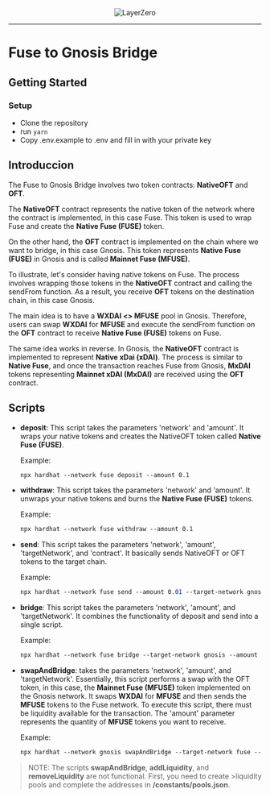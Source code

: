 <div align="center">
    <img alt="LayerZero" src="resources/LayerZeroLogo.png"/>
</div>

---

# Fuse to Gnosis Bridge

## Getting Started

### Setup

- Clone the repository
- run `yarn`
- Copy .env.example to .env and fill in with your private key

## Introduccion

The Fuse to Gnosis Bridge involves two token contracts: **NativeOFT** and **OFT**.

The **NativeOFT** contract represents the native token of the network where the contract is implemented, in this case Fuse. This token is used to wrap Fuse and create the **Native Fuse (FUSE)** token.

On the other hand, the **OFT** contract is implemented on the chain where we want to bridge, in this case Gnosis. This token represents **Native Fuse (FUSE)** in Gnosis and is called **Mainnet Fuse (MFUSE)**.

To illustrate, let's consider having native tokens on Fuse. The process involves wrapping those tokens in the **NativeOFT** contract and calling the sendFrom function. As a result, you receive **OFT** tokens on the destination chain, in this case Gnosis.

The main idea is to have a **WXDAI <> MFUSE** pool in Gnosis. Therefore, users can swap **WXDAI** for **MFUSE** and execute the sendFrom function on the **OFT** contract to receive **Native Fuse (FUSE)** tokens on Fuse.

The same idea works in reverse. In Gnosis, the **NativeOFT** contract is implemented to represent **Native xDai (xDAI)**. The process is similar to **Native Fuse**, and once the transaction reaches Fuse from Gnosis, **MxDAI** tokens representing **Mainnet xDAI (MxDAI)** are received using the **OFT** contract.


## Scripts

- **deposit**: This script takes the parameters 'network' and 'amount'. It wraps your native tokens and creates the NativeOFT token called **Native Fuse (FUSE)**.

  Example:
  ```css
  npx hardhat --network fuse deposit --amount 0.1
  ```

- **withdraw**: This script takes the parameters 'network' and 'amount'. It unwraps your native tokens and burns the **Native Fuse (FUSE)** tokens.

  Example:
  ```css
  npx hardhat --network fuse withdraw --amount 0.1
  ```

- **send**: This script takes the parameters 'network', 'amount', 'targetNetwork', and 'contract'. It basically sends NativeOFT or OFT tokens to the target chain.

  Example:
  ```css
  npx hardhat --network fuse send --amount 0.01 --target-network gnosis --contract NativeOFT
  ```

- **bridge**: This script takes the parameters 'network', 'amount', and 'targetNetwork'. It combines the functionality of deposit and send into a single script.

  Example:
  ```css
  npx hardhat --network fuse bridge --target-network gnosis --amount 0.1
  ```

- **swapAndBridge**: takes the parameters 'network', 'amount', and 'targetNetwork'. Essentially, this script performs a swap with the OFT token, in this case, the **Mainnet Fuse (MFUSE)** token implemented on the Gnosis network. It swaps **WXDAI** for **MFUSE** and then sends the **MFUSE** tokens to the Fuse network. To execute this script, there must be liquidity available for the transaction. The 'amount' parameter represents the quantity of **MFUSE** tokens you want to receive. 

  Example:
  ```css
  npx hardhat --network gnosis swapAndBridge --target-network fuse --amount 0.1
  ```



>NOTE: The scripts **swapAndBridge**, **addLiquidity**, and **removeLiquidity** are not functional. First, you need to create >liquidity pools and complete the addresses in **/constants/pools.json**.





